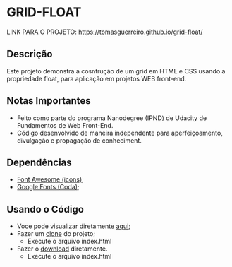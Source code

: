 # GRID-FLOAT

LINK PARA O PROJETO: https://tomasguerreiro.github.io/grid-float/

## Descrição
Este projeto demonstra a cosntrução de um grid em HTML e CSS usando a propriedade float, para aplicação em projetos WEB front-end.

## Notas Importantes
* Feito como parte do programa Nanodegree (IPND) de Udacity de Fundamentos de Web Front-End.
* Código desenvolvido de maneira independente para aperfeiçoamento, divulgação e propagação de conheciment.

## Dependências

* [Font Awesome (icons)](https://maxcdn.bootstrapcdn.com/font-awesome/4.6.1/css/font-awesome.min.css);
* [Google Fonts (Coda)](https://fonts.googleapis.com/css?family=Coda);


## Usando o Código

* Voce pode visualizar diretamente [aqui](https://tomasguerreiro.github.io/grid-float/);
* Fazer um [clone](https://github.com/tomasguerreiro/grid-float.git) do projeto;
    * Execute o arquivo index.html
* Fazer o [download](https://github.com/tomasguerreiro/grid-float/archive/master.zip) diretamente.
    * Execute o arquivo index.html
